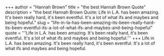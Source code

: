 +++
author = "Hannah Brown"
title = "the best Hannah Brown Quote"
description = "the best Hannah Brown Quote: Life in L.A. has been amazing. It's been really hard, it's been eventful. It's a lot of what ifs and maybes and being hopeful."
slug = "life-in-la-has-been-amazing-its-been-really-hard-its-been-eventful-its-a-lot-of-what-ifs-and-maybes-and-being-hopeful"
quote = '''Life in L.A. has been amazing. It's been really hard, it's been eventful. It's a lot of what ifs and maybes and being hopeful.'''
+++
Life in L.A. has been amazing. It's been really hard, it's been eventful. It's a lot of what ifs and maybes and being hopeful.
